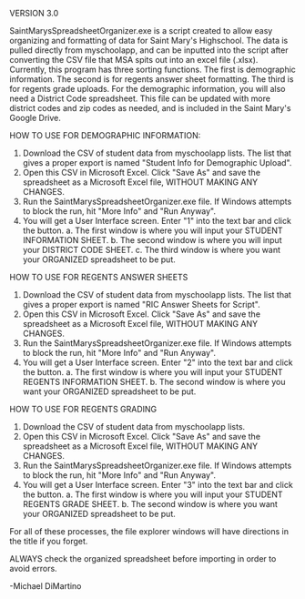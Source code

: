 VERSION 3.0

SaintMarysSpreadsheetOrganizer.exe is a script created to allow easy organizing and formatting of data for Saint Mary's Highschool. The data is pulled  directly from myschoolapp, and can be inputted into the script after converting the CSV file that MSA spits out into an excel file (.xlsx). Currently, this program has three sorting functions. The first is demographic information. The second is for regents answer sheet formatting. The third is for regents grade uploads. For the demographic information, you will also need a District Code spreadsheet. This file can be updated with more district codes and zip codes as needed, and is included in the Saint Mary's Google Drive.

HOW TO USE FOR DEMOGRAPHIC INFORMATION:

1. Download the CSV of student data from myschoolapp lists. The list that gives a proper export is named "Student Info for Demographic Upload".
2. Open this CSV in Microsoft Excel. Click "Save As" and save the spreadsheet as a Microsoft Excel file, WITHOUT MAKING ANY CHANGES.
3. Run the SaintMarysSpreadsheetOrganizer.exe file. If Windows attempts to block the run, hit "More Info" and "Run Anyway". 
4. You will get a User Interface screen. Enter "1" into the text bar and click the button.
	a. The first window is where you will input your STUDENT INFORMATION SHEET.
	b. The second window is where you will input your DISTRICT CODE SHEET.
	c. The third window is where you want your ORGANIZED spreadsheet to be put.

HOW TO USE FOR REGENTS ANSWER SHEETS

1. Download the CSV of student data from myschoolapp lists. The list that gives a proper export is named "RIC Answer Sheets for Script".
2. Open this CSV in Microsoft Excel. Click "Save As" and save the spreadsheet as a Microsoft Excel file, WITHOUT MAKING ANY CHANGES.
3. Run the SaintMarysSpreadsheetOrganizer.exe file. If Windows attempts to block the run, hit "More Info" and "Run Anyway". 
4. You will get a User Interface screen. Enter "2" into the text bar and click the button.
	a. The first window is where you will input your STUDENT REGENTS INFORMATION SHEET.
	b. The second window is where you want your ORGANIZED spreadsheet to be put.

HOW TO USE FOR REGENTS GRADING

1. Download the CSV of student data from myschoolapp lists.
2. Open this CSV in Microsoft Excel. Click "Save As" and save the spreadsheet as a Microsoft Excel file, WITHOUT MAKING ANY CHANGES.
3. Run the SaintMarysSpreadsheetOrganizer.exe file. If Windows attempts to block the run, hit "More Info" and "Run Anyway". 
4. You will get a User Interface screen. Enter "3" into the text bar and click the button.
	a. The first window is where you will input your STUDENT REGENTS GRADE SHEET.
	b. The second window is where you want your ORGANIZED spreadsheet to be put.

For all of these processes, the file explorer windows will have directions in the title if you forget.

ALWAYS check the organized spreadsheet before importing in order to avoid errors. 

-Michael DiMartino
